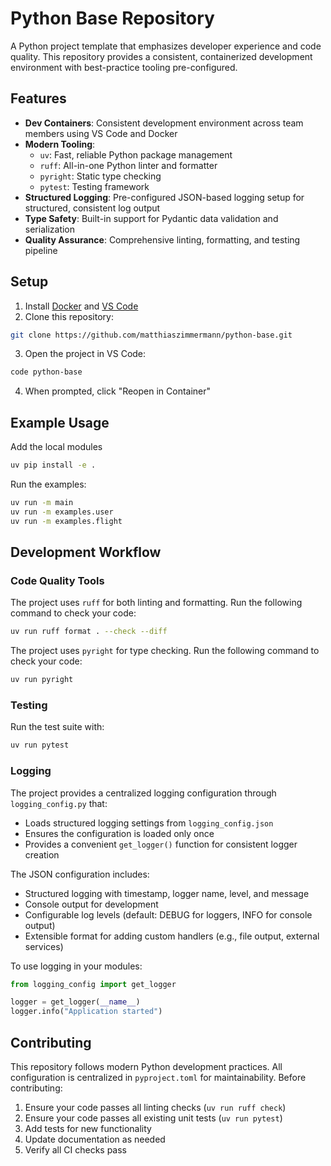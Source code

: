# Python Base Repository

A Python project template that emphasizes developer experience and code quality.
This repository provides a consistent, containerized development environment with best-practice tooling pre-configured.

## Features

- **Dev Containers**: Consistent development environment across team members using VS Code and Docker
- **Modern Tooling**:
  - `uv`: Fast, reliable Python package management
  - `ruff`: All-in-one Python linter and formatter
  - `pyright`: Static type checking
  - `pytest`: Testing framework
- **Structured Logging**: Pre-configured JSON-based logging setup for structured, consistent log output
- **Type Safety**: Built-in support for Pydantic data validation and serialization
- **Quality Assurance**: Comprehensive linting, formatting, and testing pipeline

## Setup

1. Install [Docker](https://www.docker.com/get-started) and [VS Code](https://code.visualstudio.com/)
2. Clone this repository:
```bash
git clone https://github.com/matthiaszimmermann/python-base.git
```
3. Open the project in VS Code:
```bash
code python-base
```
4. When prompted, click "Reopen in Container"

## Example Usage

Add the local modules
```bash
uv pip install -e .
```
Run the examples:
```sh
uv run -m main
uv run -m examples.user
uv run -m examples.flight
```

## Development Workflow

### Code Quality Tools

The project uses `ruff` for both linting and formatting. Run the following command to check your code:
```bash
uv run ruff format . --check --diff
```

The project uses `pyright` for type checking. Run the following command to check your code:
```bash
uv run pyright
```

### Testing

Run the test suite with:
```bash
uv run pytest
```

### Logging

The project provides a centralized logging configuration through `logging_config.py` that:
- Loads structured logging settings from `logging_config.json`
- Ensures the configuration is loaded only once
- Provides a convenient `get_logger()` function for consistent logger creation

The JSON configuration includes:
- Structured logging with timestamp, logger name, level, and message
- Console output for development
- Configurable log levels (default: DEBUG for loggers, INFO for console output)
- Extensible format for adding custom handlers (e.g., file output, external services)

To use logging in your modules:
```python
from logging_config import get_logger

logger = get_logger(__name__)
logger.info("Application started")
```

## Contributing

This repository follows modern Python development practices. All configuration is centralized in `pyproject.toml` for maintainability. Before contributing:

1. Ensure your code passes all linting checks (`uv run ruff check`)
2. Ensure your code passes all existing unit tests (`uv run pytest`)
3. Add tests for new functionality
4. Update documentation as needed
5. Verify all CI checks pass

